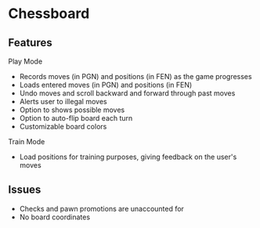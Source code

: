 Chessboard
==========

## Features

Play Mode
* Records moves (in PGN) and positions (in FEN) as the game progresses
* Loads entered moves (in PGN) and positions (in FEN)
* Undo moves and scroll backward and forward through past moves
* Alerts user to illegal moves
* Option to shows possible moves
* Option to auto-flip board each turn
* Customizable board colors

Train Mode
* Load positions for training purposes, giving feedback on the user's moves

## Issues

* Checks and pawn promotions are unaccounted for
* No board coordinates